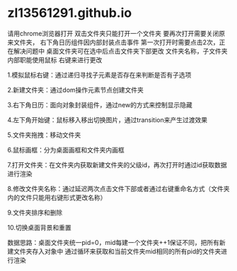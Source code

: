# zl13561291.github.io
请用chrome浏览器打开
双击文件夹只能打开一个文件夹
要再次打开需要关闭原来文件夹，
右下角日历组件因内部封装点击事件
 第一次打开时需要点击2次，正在解决问题中
 桌面文件夹可在选中后点击文件夹下部更改
 文件夹名称，子文件夹内部职能使用鼠标
 右键来进行更改

1.模拟鼠标右键：通过递归寻找子元素是否存在来判断是否有子选项

2.新建文件夹：通过dom操作元素节点创建文件夹

3.右下角日历：面向对象封装组件，通过new的方式来控制显示隐藏

4.左下角开始键：鼠标移入移出切换图片，通过transition来产生过渡效果

5.文件夹拖拽：移动文件夹

6.鼠标画框：分为桌面画框和文件夹内画框

7.打开文件夹：在文件夹内获取新建文件夹的父级id，再次打开时通过id获取数据进行渲染

8.修改文件夹名称：通过延迟两次点击文件下部或者通过右键重命名方式（文件夹内的文件只能用右键形式更改名称）

9.文件夹排序和删除

10.切换桌面背景和重置

数据思路：桌面文件夹统一pid=0，mid每建一个文件夹++1保证不同，把所有新建文件夹存入对象中
通过循环来获取和当前文件夹mid相同的所有pid的文件夹进行渲染


